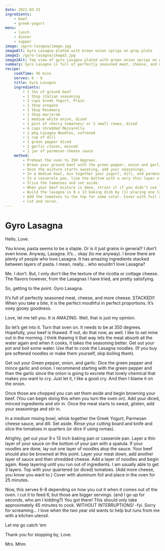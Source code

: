 ```yaml
---
date: 2021-03-31
ingredients: 
    - beef
    - greek-yogurt
menu:
    - lunch
    - dinner
    - supper
image: /gyro-lasagna/image.jpg
imageAlt: Gyro Lasagna plated with Green onion sprigs on gray plate
image2: /gyro-lasagna/image2.jpg
image2Alt: Top view of gyro Lasagna plated with green onion sprigs on gray plate
summary: Gyro Lasagna is full of perfectly seasoned meat, cheese, and more cheese. STACKED!! When you take a bite, it is the perfect mouthful in perfect proportions. It’s ooey gooey goodness.
recipe:
    cookTime: 45 mins
    serves: 6 - 8
    title: Gyro Lasagna
    ingredients:
        - 1 lbs of ground beef
        - 1 tbsp italian seasoning
        - 2 cups Greek Yogurt, Plain
        - 1 tbsp oregano
        - 1 tbsp Rosemary
        - 1 tbsp marjoram
        - 1 medium white onion, diced
        - 1 pint of cherry tomatoes/ or 3 small romas, diced
        - 4 cups shredded Mozzarella
        - 1 pkg Lasagna Noodles, softened
        - ¼ cup of dill
        - 1 green pepper diced
        - 2 garlic cloves, minced
        - 1 jar of parmesan cheese sauce
    method:
        - Preheat the oven to 350 degrees.
        - Brown your ground beef with the green pepper, onion and garlic.
        - Once the mixture starts sweating, add your seasonings.
        - In a medium bowl, mix together your yogurt, dill, and parmesan sauce.
        - In a casserole pan, line the bottom with a very thin layer of your sauce.
        - Slice the tomatoes and set aside.
        - When your beef mixture is done, strain it if you didn’t use lean meat.
        - Build the lasagna in 9 x 13 baking dish by (1) placing one layer of noodles in the pan, (2) spooning a layer of meat down, (3) adding a layer of sauce and a sprinkling of shredded cheese, and (4) repeat 1-3 until you run out of ingredients (usually 3 iterations).
        - Add the tomatoes to the top for some color. Cover with foil and bake for 25 minutes.
        - Cut and serve.  
---
```

# Gyro Lasagna
Hello, Love.

You know, pasta seems to be a staple. Or is it just grains in general? I don’t even know. 
Anyway, Lasagna. It’s… okay (to me anyway). I know there are plenty of people who love Lasagna. It has amazing ingredients stacked between layers of pasta. I mean, really… who wouldn’t love Lasagna?

Me. I don’t. But, I only don’t like the texture of the ricotta or cottage cheese. The flavors however, from the Lasagnas I have tried, are pretty satisfying.

So, getting to the point. Gyro Lasagna.

It’s full of perfectly seasoned meat, cheese, and more cheese. STACKED!! When you take a bite, it is the perfect mouthful in perfect proportions. It’s ooey gooey goodness.

Love, let me tell you. It is AMAZING. Well, that is just my opinion.

So let’s get into it. Turn that oven on. It needs to be at 350 degrees. Hopefully, your beef is thawed. If not, do that now, as well. I like to set mine out in the morning. I think thawing it that way lets the meat absorb all the water again and when it cooks, it takes the seasoning better. Get out your pot and boil some water. Use that to cook the Lasagna noodles. (If you buy pre softened noodles or make them yourself, skip boiling them).

Get out your Green pepper, onion, and garlic. Dice the green pepper and mince garlic and onion. I recommend starting with the green pepper and then the garlic since the onion is going to excrete that lovely chemical that makes you want to cry. Just let it, I like a good cry. And then I blame it on the onion.

Once those are chopped you can set them aside and begin browning your beef. (You can begin doing this when you turn the oven on). Add your diced, minced ingredients and stir in. 
Once the meat starts to sweat, glisten, add your seasonings and stir in. 

In a medium mixing bowl, whisk together the Greek Yogurt, Parmesan cheese sauce, and dill. Set aside. Rinse your cutting board and knife and slice the tomatoes in quarters (or dice 
if using romas).

Alrighty, get out your 9 x 13 inch baking pan or casserole pan. Layer a thin layer of your sauce on the bottom of your pan with a spatula. If your noodles are done, lay out one layer of noodles atop the sauce. Your beef should also be browned at this point. Layer your meat down, add another layer of sauce and then shredded cheese. Add a layer of noodles and begin again.
Keep layering until you run out of ingredients. I am usually able to get 3 layers. Top with your quartered (or diced) tomatoes. (Add more cheese, you know you want to.) Cover with aluminum foil and place in the oven for 25 minutes.

Now, this serves 6-8 depending on how you cut it when it comes out of the oven. I cut it to feed 6, but those are bigger servings. (and I go up for seconds, who am I kidding?)
You got there! This should only take approximately 45 minutes to cook. WITHOUT INTERRUPTIONS! -fyi. Sorry for screaming... I love when the two year old wants to help but runs from me with a kitchen utensil.

Let me go catch ‘em

Thank you for stopping by, Love.

Mrs. Mhm
